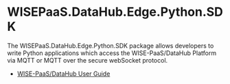 # WISEPaaS.DataHub.Edge.Python.SDK
The WISEPaaS.DataHub.Edge.Python.SDK package allows developers to write Python applications which access the WISE-PaaS/DataHub Platform via MQTT or MQTT over the secure webSocket protocol.

* [WISE-PaaS/DataHub User Guide](https://docs.wise-paas.advantech.com/en/Guides_and_API_References/Data_Acquisition/1579073100328245315)